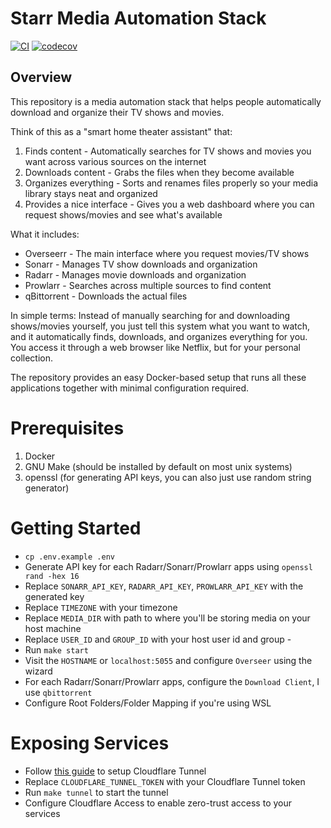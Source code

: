 # Starr Media Automation Stack

[![CI](https://github.com/imranismail/starr/actions/workflows/ci.yml/badge.svg)](https://github.com/imranismail/starr/actions/workflows/ci.yml)
[![codecov](https://codecov.io/gh/imranismail/starr/branch/master/graph/badge.svg)](https://codecov.io/gh/imranismail/starr)

## Overview

This repository is a media automation stack that helps people automatically download and organize their TV shows and movies.

Think of this as a "smart home theater assistant" that:

1. Finds content - Automatically searches for TV shows and movies you want across various sources on the internet
2. Downloads content - Grabs the files when they become available
3. Organizes everything - Sorts and renames files properly so your media library stays neat and organized
4. Provides a nice interface - Gives you a web dashboard where you can request shows/movies and see what's available

What it includes:
- Overseerr - The main interface where you request movies/TV shows
- Sonarr - Manages TV show downloads and organization
- Radarr - Manages movie downloads and organization
- Prowlarr - Searches across multiple sources to find content
- qBittorrent - Downloads the actual files

In simple terms: Instead of manually searching for and downloading shows/movies yourself, you just tell this system what you want to watch, and it automatically finds, downloads, and organizes everything for you. You access it through a web browser like Netflix, but for your personal collection.

The repository provides an easy Docker-based setup that runs all these applications together with minimal configuration required.

# Prerequisites

1. Docker
2. GNU Make (should be installed by default on most unix systems)
3. openssl (for generating API keys, you can also just use random string generator)

# Getting Started

- `cp .env.example .env`
- Generate API key for each Radarr/Sonarr/Prowlarr apps using `openssl rand -hex 16`
- Replace `SONARR_API_KEY`, `RADARR_API_KEY`, `PROWLARR_API_KEY` with the generated key
- Replace `TIMEZONE` with your timezone
- Replace `MEDIA_DIR` with path to where you'll be storing media on your host machine
- Replace `USER_ID` and `GROUP_ID` with your host user id and group -
- Run `make start`
- Visit the `HOSTNAME` or `localhost:5055` and configure `Overseer` using the wizard
- For each Radarr/Sonarr/Prowlarr apps, configure the `Download Client`, I use `qbittorrent`
- Configure Root Folders/Folder Mapping if you're using WSL

# Exposing Services

- Follow [this guide](https://developers.cloudflare.com/cloudflare-one/connections/connect-networks/get-started/create-remote-tunnel/#1-create-a-tunnel) to setup Cloudflare Tunnel
- Replace `CLOUDFLARE_TUNNEL_TOKEN` with your Cloudflare Tunnel token
- Run `make tunnel` to start the tunnel
- Configure Cloudflare Access to enable zero-trust access to your services
